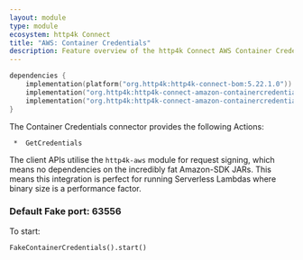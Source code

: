 ```yaml
---
layout: module
type: module
ecosystem: http4k Connect
title: "AWS: Container Credentials"
description: Feature overview of the http4k Connect AWS Container Credentials modules
---
```


```kotlin
dependencies {
    implementation(platform("org.http4k:http4k-connect-bom:5.22.1.0"))
    implementation("org.http4k:http4k-connect-amazon-containercredentials")
    implementation("org.http4k:http4k-connect-amazon-containercredentials-fake")
}
```


The Container Credentials connector provides the following Actions:

     *  GetCredentials

The client APIs utilise the `http4k-aws` module for request signing, which means no dependencies on the incredibly fat
Amazon-SDK JARs. This means this integration is perfect for running Serverless Lambdas where binary size is a
performance factor.

### Default Fake port: 63556

To start:

```
FakeContainerCredentials().start()
```
